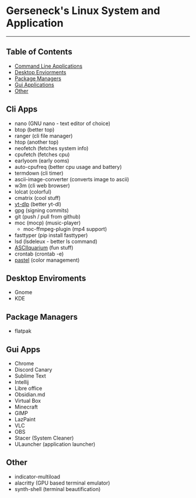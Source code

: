 # Gerseneck's Linux System and Application
---

## Table of Contents
- [Command Line Applications](#cli-apps)
- [Desktop Enviorments](#desktop-enviroments)
- [Package Managers](#package-managers)
- [Gui Applications](#gui-apps)
- [Other](#other)

## Cli Apps
- nano (GNU nano - text editor of choice)
- btop (better top)
- ranger (cli file manager)
- htop (another top)
- neofetch (fetches system info)
- cpufetch (fetches cpu)
- earlyoom (early ooms)
- auto-cpufreq (better cpu usage and battery)
- termdown (cli timer)
- ascii-image-converter (converts image to ascii)
- w3m (cli web browser)
- lolcat (colorful)
- cmatrix (cool stuff)
- [yt-dlp](https://github.com/yt-dlp/yt-dlp) (better yt-dl)
- gpg (signing commits)
- git (push / pull from github)
- moc (mocp) (music-player)
	- moc-ffmpeg-plugin (mp4 support)
- fasttyper (pip install fasttyper)
- lsd (lsdeleux - better ls command)
- [ASCIIquarium](https://github.com/cmatsuoka/asciiquarium) (fun stuff)
- crontab (crontab -e)
- [pastel](https://github.com/sharkdp/pastel) (color management)

## Desktop Enviroments
- Gnome
- KDE

## Package Managers
- flatpak

## Gui Apps
- Chrome
- Discord Canary
- Sublime Text
- Intellij
- Libre office
- Obsidian.md
- Virtual Box
- Minecraft
- GIMP
- LazPaint
- VLC
- OBS
- Stacer (System Cleaner)
- ULauncher (application launcher)

## Other
- indicator-multiload 
- alacritty (GPU based terminal emulator)
- synth-shell (terminal beautification)
